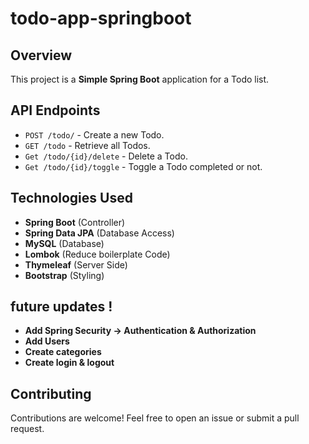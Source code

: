 # todo-app-springboot
## Overview
This project is a **Simple Spring Boot** application for a Todo list.

## API Endpoints
- `POST /todo/` - Create a new Todo.
- `GET /todo` - Retrieve all Todos.
- `Get /todo/{id}/delete` - Delete a Todo.
- `Get /todo/{id}/toggle` - Toggle a Todo completed or not.


## Technologies Used
- **Spring Boot** (Controller)
- **Spring Data JPA** (Database Access)
- **MySQL** (Database)
- **Lombok** (Reduce boilerplate Code)
- **Thymeleaf** (Server Side)
- **Bootstrap** (Styling)

## future updates !
- **Add Spring Security -> Authentication & Authorization**
- **Add Users**
- **Create categories**
- **Create login & logout**
## Contributing
Contributions are welcome! Feel free to open an issue or submit a pull request.
